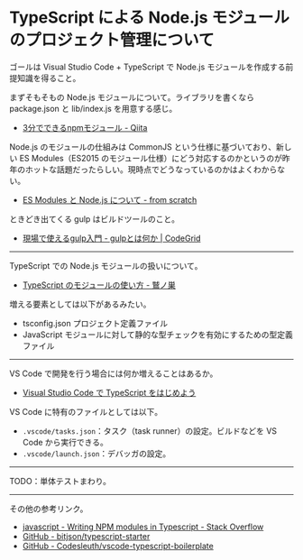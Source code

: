 # TypeScript による Node.js モジュールのプロジェクト管理について
ゴールは Visual Studio Code + TypeScript で Node.js モジュールを作成する前提知識を得ること。

まずそもそもの Node.js モジュールについて。ライブラリを書くなら package.json と lib/index.js を用意する感じ。
- [3分でできるnpmモジュール - Qiita](http://qiita.com/fnobi/items/f6b1574fb9f4518ed520)

Node.js のモジュールの仕組みは CommonJS という仕様に基づいており、新しい ES Modules（ES2015 のモジュール仕様）にどう対応するのかというのが昨年のホットな話題だったらしい。現時点でどうなっているのかはよくわからない。
- [ES Modules と Node.js について - from scratch](http://yosuke-furukawa.hatenablog.com/entry/2016/05/10/111102)

ときどき出てくる gulp はビルドツールのこと。
- [現場で使えるgulp入門 - gulpとは何か | CodeGrid](https://app.codegrid.net/entry/gulp-1)

---

TypeScript での Node.js モジュールの扱いについて。
- [TypeScript のモジュールの使い方 - 鷲ノ巣](http://tech.blog.aerie.jp/entry/2015/12/11/000000)

増える要素としては以下があるみたい。
- tsconfig.json プロジェクト定義ファイル
- JavaScript モジュールに対して静的な型チェックを有効にするための型定義ファイル

---

VS Code で開発を行う場合には何か増えることはあるか。
- [Visual Studio Code で TypeScript をはじめよう](https://r2.ag/vscode-typescript/)

VS Code に特有のファイルとしては以下。
- `.vscode/tasks.json`：タスク（task runner）の設定。ビルドなどを VS Code から実行できる。
- `.vscode/launch.json`：デバッガの設定。

---

TODO：単体テストまわり。

---

その他の参考リンク。
- [javascript - Writing NPM modules in Typescript - Stack Overflow](http://stackoverflow.com/questions/30928253/writing-npm-modules-in-typescript)
- [GitHub - bitjson/typescript-starter](https://github.com/bitjson/typescript-starter)
- [GitHub - Codesleuth/vscode-typescript-boilerplate](https://github.com/Codesleuth/vscode-typescript-boilerplate)